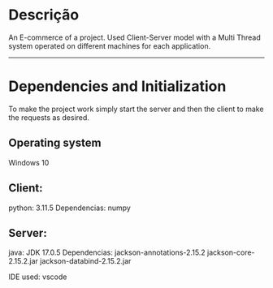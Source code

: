 # Descrição
 An E-commerce of a project. Used Client-Server model with a Multi Thread system operated on different machines for each application.
***

# Dependencies and Initialization

To make the project work simply start the server and then the client to make the requests as desired.

## Operating system
Windows 10

## Client: 
python: 3.11.5
Dependencias:
numpy

## Server:
java: JDK 17.0.5
Dependencias: 
jackson-annotations-2.15.2
jackson-core-2.15.2.jar
jackson-databind-2.15.2.jar

IDE used: vscode

